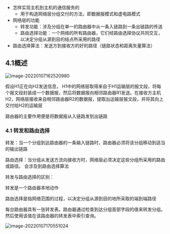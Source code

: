 - 怎样实现主机到主机的通信服务的
	- 用于构造网络层分组交付的方法，即数据报模式和虚电路模式
- 网络层的功能
	- 转发功能：涉及分组在单一的路由器中从一条入链路到一条出链路的传送
	- 路由选择功能：一个网络的所有路由器，它们经路由选择协议共同交互，以决定分组从源到目的结点所采用的路径
- 路由选择算法：发送方到接收方的好的路径（链路状态和距离矢量算法）

## 4.1概述

![image-20220107162520980](https://minyeon.oss-cn-beijing.aliyuncs.com/tenglingImg/image-20220107162520980.png)

假设H1正在向H2发送信息， H1中的网络层取得来自于H1运输层的报文段，将每个报文段封装成一个数据报，然后将数据报向相邻路由器R1发送。在接收方主机H2，网络层接收来自相邻路由器R2的数据报，提取出运输层报文段，并将其向上交付给H2的运输层

路由器的主要作用便是将数据报从入链路发到出链路



### 4.1 转发和路由选择

转发：当一个分组到达路由器的一条输入链路时，路由器必须将该分组移动到适当的输出链路

路由选择：当分组从发送方流向接收方时，网络层必须决定这些分组所采用的路由或路径。 会涉及到路由选择算法

转发与路由选择的区别：

转发是一个路由器本地动作

路由选择是指网络范围的过程，以决定分组从源到目的地所采取的端到端路径

每台路由器具有一张转发表。路由器通过检查到达分组首部字段的值来转发分组。然后使用该值在该路由器的转发表中索引查询。





![image-20220107170551024](https://minyeon.oss-cn-beijing.aliyuncs.com/tenglingImg/image-20220107170551024.png)



